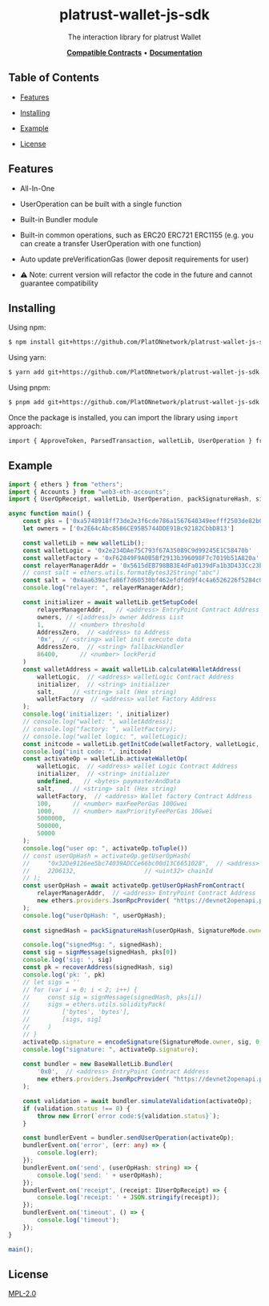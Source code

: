 <h1 align="center">
   <b>
        platrust-wallet-js-sdk
    </b>
</h1>

<p align="center">The interaction library for platrust Wallet</p>

<p align="center">
    <a href="https://github.com/PlatONnetwork/platrust-wallet-contracts/"><b>Compatible Contracts</b></a> •
    <a href="docs/modules.md"><b>Documentation</b></a>
</p>


## Table of Contents

  - [Features](#features)

  - [Installing](#installing)
    
  - [Example](#example)

  - [License](#license)

    

## Features

- All-In-One

- UserOperation can be built with a single function

- Built-in Bundler module

- Built-in common operations, such as ERC20 ERC721 ERC1155 (e.g. you can create a transfer UserOperation with one function)

- Auto update preVerificationGas (lower deposit requirements for user)

- ⚠️ Note: current version will refactor the code in the future and cannot guarantee compatibility

  

## Installing

Using npm:

```bash
$ npm install git+https://github.com/PlatONnetwork/platrust-wallet-js-sdk.git#v0.1.0
```

Using yarn:

```bash
$ yarn add git+https://github.com/PlatONnetwork/platrust-wallet-js-sdk.git#v0.1.0
```

Using pnpm:

```bash
$ pnpm add git+https://github.com/PlatONnetwork/platrust-wallet-js-sdk.git#v0.1.0
```

Once the package is installed, you can import the library using `import` approach:

```bash
import { ApproveToken, ParsedTransaction, walletLib, UserOperation } from 'platrust-wallet-js-sdk';
```



## Example

```typescript
import { ethers } from "ethers";
import { Accounts } from "web3-eth-accounts";
import { UserOpReceipt, walletLib, UserOperation, packSignatureHash, signMessage, encodeSignature } from 'platrust-wallet-js-sdk';

async function main() {
    const pks = ['0xa5748918ff73de2e3f6cde786a1567640349eefff2503de82b0bfa4d41d55101']
    let owners = ['0x2E64cAbc8586CE95B5744DDE91Bc92182CbbD813']

    const walletLib = new walletLib();
    const walletLogic = '0x2e234DAe75C793f67A35089C9d99245E1C58470b'
    const walletFactory = '0xF62849F9A0B5Bf2913b396098F7c7019b51A820a' // wallet proxy factory contract address
    const relayerManagerAddr = '0x5615dEB798BB3E4dFa0139dFa1b3D433Cc23b72f'
    // const salt = ethers.utils.formatBytes32String("abc")
    const salt = '0x4aa639acfa86f7d60530bf462efdfdd9f4c4a6526226f5284c0af71240d47f25'
    console.log("relayer: ", relayerManagerAddr);

    const initializer = await walletLib.getSetupCode(
        relayerManagerAddr,   // <address> EntryPoint Contract Address
        owners, // <[address]> owner Address List
        1,       // <number> threshold
        AddressZero,  // <address> to Address
        '0x',  // <string> wallet init execute data
        AddressZero,  // <string> fallbackHandler
        86400,      // <number> lockPerid
    )
    const walletAddress = await walletLib.calculateWalletAddress(
        walletLogic,  // <address> walletLogic Contract Address
        initializer,  // <string> initializer
        salt,     // <string> salt (Hex string)
        walletFactory  // <address> wallet Factory Address
    );
    console.log('initializer: ', initializer)
    // console.log("wallet: ", walletAddress);
    // console.log("factory: ", walletFactory);
    // console.log("wallet logic: ", walletLogic);
    const initcode = walletLib.getInitCode(walletFactory, walletLogic, initializer, salt)
    console.log("init code: ", initcode)
    const activateOp = walletLib.activateWalletOp(
        walletLogic,  // <address> wallet Logic Contract Address
        initializer,  // <string> initializer
        undefined,   // <bytes> paymasterAndData
        salt,     // <string> salt (Hex string)
        walletFactory,  // <address> Wallet factory Contract Address
        100,      // <number> maxFeePerGas 100Gwei
        1000,     // <number> maxPriorityFeePerGas 10Gwei
        5000000,
        500000,
        50000
    );
    console.log("user op: ", activateOp.toTuple())
    // const userOpHash = activateOp.getUserOpHash(
    //     "0x32De9126ee5bc74039ADCCe66bc00d13C6651028",  // <address> EntryPoint Contract Address
    //     2206132,                   // <uint32> chainId
    // );
    const userOpHash = await activateOp.getUserOpHashFromContract(
        relayerManagerAddr,  // <address> EntryPoint Contract Address
        new ethers.providers.JsonRpcProvider( "https://devnet2openapi.platon.network/rpc"),  // ethers.providers
    );
    console.log("userOpHash: ", userOpHash);
    
    const signedHash = packSignatureHash(userOpHash, SignatureMode.owner, 0, 0);

    console.log("signedMsg: ", signedHash);
    const sig = signMessage(signedHash, pks[0])
    console.log('sig: ', sig)
    const pk = recoverAddress(signedHash, sig)
    console.log('pk: ', pk)
    // let sigs = ''
    // for (var i = 0; i < 2; i++) {
    //     const sig = signMessage(signedHash, pks[i])
    //     sigs = ethers.utils.solidityPack(
    //         ['bytes', 'bytes'],
    //         [sigs, sig]
    //     )
    // }
    activateOp.signature = encodeSignature(SignatureMode.owner, sig, 0, 0);
    console.log("signature: ", activateOp.signature);
    
    const bundler = new BaseWalletLib.Bundler(
        '0x0',  // <address> EntryPoint Contract Address
        new ethers.providers.JsonRpcProvider( "https://devnet2openapi.platon.network/rpc"),  // ethers.providers
    );

    const validation = await bundler.simulateValidation(activateOp);
    if (validation.status !== 0) {
        throw new Error(`error code:${validation.status}`);
    }

    const bundlerEvent = bundler.sendUserOperation(activateOp);
    bundlerEvent.on('error', (err: any) => {
        console.log(err);
    });
    bundlerEvent.on('send', (userOpHash: string) => {
        console.log('send: ' + userOpHash);
    });
    bundlerEvent.on('receipt', (receipt: IUserOpReceipt) => {
        console.log('receipt: ' + JSON.stringify(receipt));
    });
    bundlerEvent.on('timeout', () => {
        console.log('timeout');
    });
}

main();
```

## License

[MPL-2.0](LICENSE)
